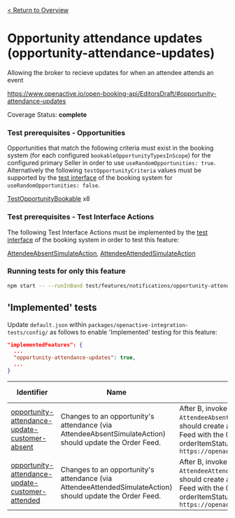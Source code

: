 [< Return to Overview](../../README.md)
# Opportunity attendance updates (opportunity-attendance-updates)

Allowing the broker to recieve updates for when an attendee attends an event


https://www.openactive.io/open-booking-api/EditorsDraft/#opportunity-attendance-updates

Coverage Status: **complete**
### Test prerequisites - Opportunities
Opportunities that match the following criteria must exist in the booking system (for each configured `bookableOpportunityTypesInScope`) for the configured primary Seller in order to use `useRandomOpportunities: true`. Alternatively the following `testOpportunityCriteria` values must be supported by the [test interface](https://openactive.io/test-interface/) of the booking system for `useRandomOpportunities: false`.

[TestOpportunityBookable](https://openactive.io/test-interface#TestOpportunityBookable) x8
### Test prerequisites - Test Interface Actions

The following Test Interface Actions must be implemented by the [test interface](https://openactive.io/test-interface/) of the booking system in order to test this feature:

[AttendeeAbsentSimulateAction](https://openactive.io/test-interface#AttendeeAbsentSimulateAction), [AttendeeAttendedSimulateAction](https://openactive.io/test-interface#AttendeeAttendedSimulateAction)


### Running tests for only this feature

```bash
npm start -- --runInBand test/features/notifications/opportunity-attendance-updates/
```



## 'Implemented' tests

Update `default.json` within `packages/openactive-integration-tests/config/` as follows to enable 'Implemented' testing for this feature:

```json
"implementedFeatures": {
  ...
  "opportunity-attendance-updates": true,
  ...
}
```

| Identifier | Name | Description | Prerequisites per Opportunity Type | Required Test Interface Actions |
|------------|------|-------------|---------------|-------------------|
| [opportunity-attendance-update-customer-absent](./implemented/opportunity-attendance-update-customer-absent-test.js) | Changes to an opportunity's attendance (via AttendeeAbsentSimulateAction) should update the Order Feed. | After B, invoke an `AttendeeAbsentSimulateAction`. This should create an update in the Order Feed with the OrderItem's orderItemStatus changed to `https://openactive.io/CustomerAttended` | [TestOpportunityBookable](https://openactive.io/test-interface#TestOpportunityBookable) x4 | [AttendeeAbsentSimulateAction](https://openactive.io/test-interface#AttendeeAbsentSimulateAction) |
| [opportunity-attendance-update-customer-attended](./implemented/opportunity-attendance-update-customer-attended-test.js) | Changes to an opportunity's attendance (via AttendeeAttendedSimulateAction) should update the Order Feed. | After B, invoke an `AttendeeAttendedSimulateAction`. This should create an update in the Order Feed with the OrderItem's orderItemStatus changed to `https://openactive.io/CustomerAttended` | [TestOpportunityBookable](https://openactive.io/test-interface#TestOpportunityBookable) x4 | [AttendeeAttendedSimulateAction](https://openactive.io/test-interface#AttendeeAttendedSimulateAction) |


